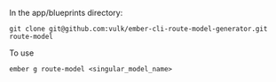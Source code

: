 In the app/blueprints directory:

```
git clone git@github.com:vulk/ember-cli-route-model-generator.git route-model
```

To use 
```
ember g route-model <singular_model_name>
```


